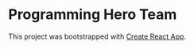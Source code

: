 # Programming Hero Team

This project was bootstrapped with [Create React App](https://github.com/facebook/create-react-app).
